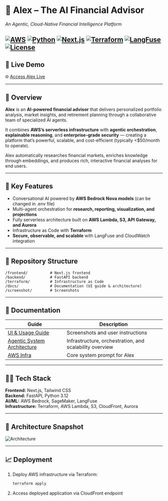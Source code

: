 # 🧠 Alex – The AI Financial Advisor  
*An Agentic, Cloud-Native Financial Intelligence Platform*

[![AWS](https://img.shields.io/badge/Cloud-AWS-orange?logo=amazonaws)](https://aws.amazon.com)
[![Python](https://img.shields.io/badge/Backend-Python_3.12-blue?logo=python)](https://www.python.org)
[![Next.js](https://img.shields.io/badge/Frontend-Next.js-black?logo=next.js)](https://nextjs.org/)
[![Terraform](https://img.shields.io/badge/IaC-Terraform-623ce4?logo=terraform)](https://www.terraform.io/)
[![LangFuse](https://img.shields.io/badge/Observability-LangFuse-purple)](https://www.langfuse.com)
[![License](https://img.shields.io/badge/license-MIT-green)](LICENSE)
---

## 🔗 Live Demo
🌐 [Access Alex Live](YOUR_LIVE_URL)

---

## 🧩 Overview
**Alex** is an **AI-powered financial advisor** that delivers personalized portfolio analysis, market insights, and retirement planning through a collaborative team of specialized AI agents.

It combines **AWS’s serverless infrastructure** with **agentic orchestration**, **explainable reasoning**, and **enterprise-grade security** — creating a platform that’s powerful, scalable, and cost-efficient (typically <$50/month to operate).

Alex automatically researches financial markets, enriches knowledge through embeddings, and produces rich, interactive financial analyses for end users.

---

## 🚀 Key Features
- Conversational AI powered by **AWS Bedrock Nova models** (can be changed in .env file)
- Multi-agent orchestration for **research, reporting, visualization, and projections**
- Fully serverless architecture built on **AWS Lambda, S3, API Gateway, and Aurora**
- Infrastructure as Code with **Terraform**
- **Secure, observable, and scalable** with LangFuse and CloudWatch integration

---

## 🧩 Repository Structure
```
/frontend/          # Next.js frontend
/backend/           # FastAPI backend
/terraform/         # Infrastructure as Code
/docs/              # Documentation (UI guide & architecture)
/screenshot/        # Screenshots
```

---

## 📘 Documentation

| Guide | Description |
|-------|-------------|
| [UI & Usage Guide](./docs/ui_guide.md) | Screenshots and user instructions |
| [Agentic System Architecture](./docs/agentic_architecture.md) | Infrastructure, orchestration, and scalability overview |
| [AWS Infra](./docs/architecture.md) | Core system prompt for Alex |

---

## 🧑‍💻 Tech Stack
**Frontend:** Next.js, Tailwind CSS  
**Backend:** FastAPI, Python 3.12  
**AI/ML:** AWS Bedrock, SageMaker, LangFuse  
**Infrastructure:** Terraform, AWS Lambda, S3, CloudFront, Aurora  

---

## 🧠 Architecture Snapshot
![Architecture](/screenshot/architecture-diagram.png)

---

## 📈 Deployment
1. Deploy AWS infrastructure via Terraform:  
   ```bash
   terraform apply
   ```
3. Access deployed application via CloudFront endpoint  

